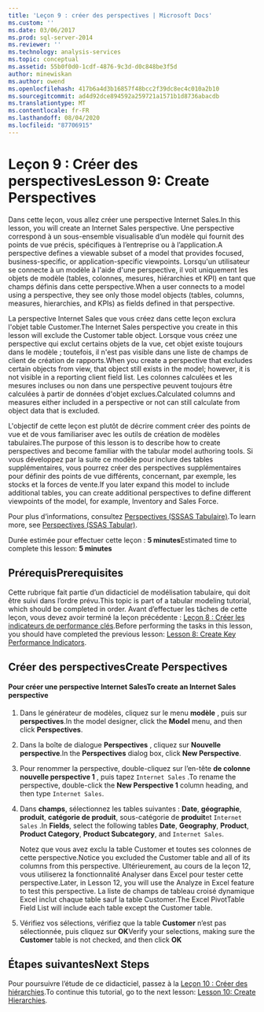 ```yaml
---
title: 'Leçon 9 : créer des perspectives | Microsoft Docs'
ms.custom: ''
ms.date: 03/06/2017
ms.prod: sql-server-2014
ms.reviewer: ''
ms.technology: analysis-services
ms.topic: conceptual
ms.assetid: 55b0f0d0-1cdf-4876-9c3d-d0c848be3f5d
author: minewiskan
ms.author: owend
ms.openlocfilehash: 417b6a4d3b16857f48bcc2f39dc8ec4c010a2b10
ms.sourcegitcommit: ad4d92dce894592a259721a1571b1d8736abacdb
ms.translationtype: MT
ms.contentlocale: fr-FR
ms.lasthandoff: 08/04/2020
ms.locfileid: "87706915"
---
```

# <a name="lesson-9-create-perspectives"></a><span data-ttu-id="33976-102">Leçon 9 : Créer des perspectives</span><span class="sxs-lookup"><span data-stu-id="33976-102">Lesson 9: Create Perspectives</span></span>
  <span data-ttu-id="33976-103">Dans cette leçon, vous allez créer une perspective Internet Sales.</span><span class="sxs-lookup"><span data-stu-id="33976-103">In this lesson, you will create an Internet Sales perspective.</span></span> <span data-ttu-id="33976-104">Une perspective correspond à un sous-ensemble visualisable d’un modèle qui fournit des points de vue précis, spécifiques à l’entreprise ou à l’application.</span><span class="sxs-lookup"><span data-stu-id="33976-104">A perspective defines a viewable subset of a model that provides focused, business-specific, or application-specific viewpoints.</span></span> <span data-ttu-id="33976-105">Lorsqu'un utilisateur se connecte à un modèle à l'aide d'une perspective, il voit uniquement les objets de modèle (tables, colonnes, mesures, hiérarchies et KPI) en tant que champs définis dans cette perspective.</span><span class="sxs-lookup"><span data-stu-id="33976-105">When a user connects to a model using a perspective, they see only those model objects (tables, columns, measures, hierarchies, and KPIs) as fields defined in that perspective.</span></span>  
  
 <span data-ttu-id="33976-106">La perspective Internet Sales que vous créez dans cette leçon exclura l'objet table Customer.</span><span class="sxs-lookup"><span data-stu-id="33976-106">The Internet Sales perspective you create in this lesson will exclude the Customer table object.</span></span> <span data-ttu-id="33976-107">Lorsque vous créez une perspective qui exclut certains objets de la vue, cet objet existe toujours dans le modèle ; toutefois, il n'est pas visible dans une liste de champs de client de création de rapports.</span><span class="sxs-lookup"><span data-stu-id="33976-107">When you create a perspective that excludes certain objects from view, that object still exists in the model; however, it is not visible in a reporting client field list.</span></span> <span data-ttu-id="33976-108">Les colonnes calculées et les mesures incluses ou non dans une perspective peuvent toujours être calculées à partir de données d'objet exclues.</span><span class="sxs-lookup"><span data-stu-id="33976-108">Calculated columns and measures either included in a perspective or not can still calculate from object data that is excluded.</span></span>  
  
 <span data-ttu-id="33976-109">L'objectif de cette leçon est plutôt de décrire comment créer des points de vue et de vous familiariser avec les outils de création de modèles tabulaires.</span><span class="sxs-lookup"><span data-stu-id="33976-109">The purpose of this lesson is to describe how to create perspectives and become familiar with the tabular model authoring tools.</span></span> <span data-ttu-id="33976-110">Si vous développez par la suite ce modèle pour inclure des tables supplémentaires, vous pourrez créer des perspectives supplémentaires pour définir des points de vue différents, concernant, par exemple, les stocks et la forces de vente.</span><span class="sxs-lookup"><span data-stu-id="33976-110">If you later expand this model to include additional tables, you can create additional perspectives to define different viewpoints of the model, for example, Inventory and Sales Force.</span></span>  
  
 <span data-ttu-id="33976-111">Pour plus d’informations, consultez [Perspectives &#40;SSSAS Tabulaire&#41;](tabular-models/perspectives-ssas-tabular.md).</span><span class="sxs-lookup"><span data-stu-id="33976-111">To learn more, see [Perspectives &#40;SSAS Tabular&#41;](tabular-models/perspectives-ssas-tabular.md).</span></span>  
  
 <span data-ttu-id="33976-112">Durée estimée pour effectuer cette leçon : **5 minutes**</span><span class="sxs-lookup"><span data-stu-id="33976-112">Estimated time to complete this lesson: **5 minutes**</span></span>  
  
## <a name="prerequisites"></a><span data-ttu-id="33976-113">Prérequis</span><span class="sxs-lookup"><span data-stu-id="33976-113">Prerequisites</span></span>  
 <span data-ttu-id="33976-114">Cette rubrique fait partie d’un didacticiel de modélisation tabulaire, qui doit être suivi dans l’ordre prévu.</span><span class="sxs-lookup"><span data-stu-id="33976-114">This topic is part of a tabular modeling tutorial, which should be completed in order.</span></span> <span data-ttu-id="33976-115">Avant d’effectuer les tâches de cette leçon, vous devez avoir terminé la leçon précédente : [Leçon 8 : Créer les indicateurs de performance clés](lesson-7-create-key-performance-indicators.md).</span><span class="sxs-lookup"><span data-stu-id="33976-115">Before performing the tasks in this lesson, you should have completed the previous lesson: [Lesson 8: Create Key Performance Indicators](lesson-7-create-key-performance-indicators.md).</span></span>  
  
## <a name="create-perspectives"></a><span data-ttu-id="33976-116">Créer des perspectives</span><span class="sxs-lookup"><span data-stu-id="33976-116">Create Perspectives</span></span>  
  
#### <a name="to-create-an-internet-sales-perspective"></a><span data-ttu-id="33976-117">Pour créer une perspective Internet Sales</span><span class="sxs-lookup"><span data-stu-id="33976-117">To create an Internet Sales perspective</span></span>  
  
1.  <span data-ttu-id="33976-118">Dans le générateur de modèles, cliquez sur le menu **modèle** , puis sur **perspectives**.</span><span class="sxs-lookup"><span data-stu-id="33976-118">In the model designer, click the **Model** menu, and then click **Perspectives**.</span></span>  
  
2.  <span data-ttu-id="33976-119">Dans la boîte de dialogue **Perspectives** , cliquez sur **Nouvelle perspective**.</span><span class="sxs-lookup"><span data-stu-id="33976-119">In the **Perspectives** dialog box, click **New Perspective**.</span></span>  
  
3.  <span data-ttu-id="33976-120">Pour renommer la perspective, double-cliquez sur l’en-tête **de colonne nouvelle perspective 1** , puis tapez `Internet Sales` .</span><span class="sxs-lookup"><span data-stu-id="33976-120">To rename the perspective, double-click the **New Perspective 1** column heading, and then type `Internet Sales`.</span></span>  
  
4.  <span data-ttu-id="33976-121">Dans **champs**, sélectionnez les tables suivantes : **Date**, **géographie**, **produit**, **catégorie de produit**, sous-catégorie de **produit**et `Internet Sales` .</span><span class="sxs-lookup"><span data-stu-id="33976-121">In **Fields**, select the following tables **Date**, **Geography**, **Product**, **Product Category**, **Product Subcategory**, and `Internet Sales`.</span></span>  
  
     <span data-ttu-id="33976-122">Notez que vous avez exclu la table Customer et toutes ses colonnes de cette perspective.</span><span class="sxs-lookup"><span data-stu-id="33976-122">Notice you excluded the Customer table and all of its columns from this perspective.</span></span> <span data-ttu-id="33976-123">Ultérieurement, au cours de la leçon 12, vous utiliserez la fonctionnalité Analyser dans Excel pour tester cette perspective.</span><span class="sxs-lookup"><span data-stu-id="33976-123">Later, in Lesson 12, you will use the Analyze in Excel feature to test this perspective.</span></span> <span data-ttu-id="33976-124">La liste de champs de tableau croisé dynamique Excel inclut chaque table sauf la table Customer.</span><span class="sxs-lookup"><span data-stu-id="33976-124">The Excel PivotTable Field List will include each table except the Customer table.</span></span>  
  
5.  <span data-ttu-id="33976-125">Vérifiez vos sélections, vérifiez que la table **Customer** n’est pas sélectionnée, puis cliquez sur **OK**</span><span class="sxs-lookup"><span data-stu-id="33976-125">Verify your selections, making sure the **Customer** table is not checked, and then click **OK**</span></span>  
  
## <a name="next-steps"></a><span data-ttu-id="33976-126">Étapes suivantes</span><span class="sxs-lookup"><span data-stu-id="33976-126">Next Steps</span></span>  
 <span data-ttu-id="33976-127">Pour poursuivre l’étude de ce didacticiel, passez à la [Leçon 10 : Créer des hiérarchies](lesson-9-create-hierarchies.md).</span><span class="sxs-lookup"><span data-stu-id="33976-127">To continue this tutorial, go to the next lesson: [Lesson 10: Create Hierarchies](lesson-9-create-hierarchies.md).</span></span>  
  
  
